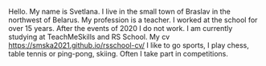 Hello.
My name is Svetlana. 
I live in the small town of Braslav in the northwest of Belarus.
My profession is a teacher. I worked at the school for over 15 years.
After the events of 2020 I do not work. 
I am currently studying at TeachMeSkills and RS School.
My cv https://smska2021.github.io/rsschool-cv/
I like to go sports, I play chess, table tennis or ping-pong, skiing. Often I take part in competitions.